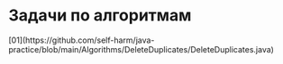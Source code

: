 <H1>Задачи по алгоритмам</H1>
[01](https://github.com/self-harm/java-practice/blob/main/Algorithms/DeleteDuplicates/DeleteDuplicates.java)
